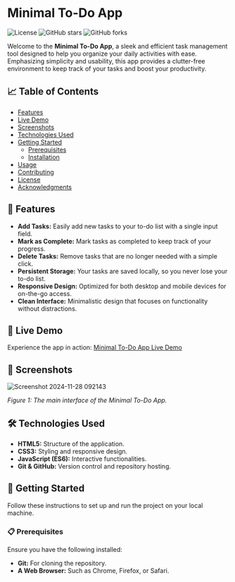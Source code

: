 # Minimal To-Do App

![License](https://img.shields.io/badge/license-MIT-blue.svg)
![GitHub stars](https://img.shields.io/github/stars/snehaghoshbarsha444/todo_SG.github.io?style=social)
![GitHub forks](https://img.shields.io/github/forks/snehaghoshbarsha444/todo_SG.github.io?style=social)

Welcome to the **Minimal To-Do App**, a sleek and efficient task management tool designed to help you organize your daily activities with ease. Emphasizing simplicity and usability, this app provides a clutter-free environment to keep track of your tasks and boost your productivity.

## 📈 Table of Contents

- [Features](#-features)
- [Live Demo](#-live-demo)
- [Screenshots](#-screenshots)
- [Technologies Used](#-technologies-used)
- [Getting Started](#-getting-started)
  - [Prerequisites](#prerequisites)
  - [Installation](#installation)
- [Usage](#-usage)
- [Contributing](#-contributing)
- [License](#-license)
- [Acknowledgments](#-acknowledgments)

## 🌟 Features

- **Add Tasks:** Easily add new tasks to your to-do list with a single input field.
- **Mark as Complete:** Mark tasks as completed to keep track of your progress.
- **Delete Tasks:** Remove tasks that are no longer needed with a simple click.
- **Persistent Storage:** Your tasks are saved locally, so you never lose your to-do list.
- **Responsive Design:** Optimized for both desktop and mobile devices for on-the-go access.
- **Clean Interface:** Minimalistic design that focuses on functionality without distractions.

## 🔗 Live Demo

Experience the app in action: [Minimal To-Do App Live Demo](https://snehaghoshbarsha444.github.io/todo_SG.github.io/)

## 📸 Screenshots

![Screenshot 2024-11-28 092143](https://github.com/user-attachments/assets/c3bd109e-3623-41c2-b515-87876ea182a9)

*Figure 1: The main interface of the Minimal To-Do App.*


## 🛠️ Technologies Used

- **HTML5:** Structure of the application.
- **CSS3:** Styling and responsive design.
- **JavaScript (ES6):** Interactive functionalities.
- **Git & GitHub:** Version control and repository hosting.

## 🚀 Getting Started

Follow these instructions to set up and run the project on your local machine.

### 📋 Prerequisites

Ensure you have the following installed:

- **Git:** For cloning the repository.
- **A Web Browser:** Such as Chrome, Firefox, or Safari.
